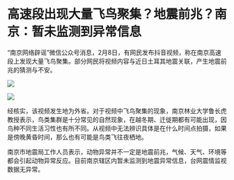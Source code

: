 # 高速段出现大量飞鸟聚集？地震前兆？南京：暂未监测到异常信息

“南京网络辟谣”微信公众号消息，2月8日，有网民发布抖音视频，称在南京高速段上发现大量飞鸟聚集。部分网民将视频内容与近日土耳其地震关联，产生地震前兆的猜测与不安。

![](https://inews.gtimg.com/newsapp_bt/0/15654218409/1000)

![](https://inews.gtimg.com/newsapp_bt/0/15654218413/1000)

经核实，该视频发生地为外省。对于视频中飞鸟聚集的现象，南京林业大学鲁长虎教授表示，鸟类集群是十分常见的自然现象，在越冬期、迁徙期都有可能出现，因鸟种不同生活习性也有所不同。从视频中无法辨识具体是在什么时间点拍摄，如果是傍晚黄昏时间，那么也有可能是鸟类飞往夜栖地。

南京市地震局工作人员表示，动物异常并不一定是地震前兆，气候、天气、环境等都会引起动物异常反应。目前南京辖区内暂未监测到地震异常信息，台网震情监视数据无异常。

